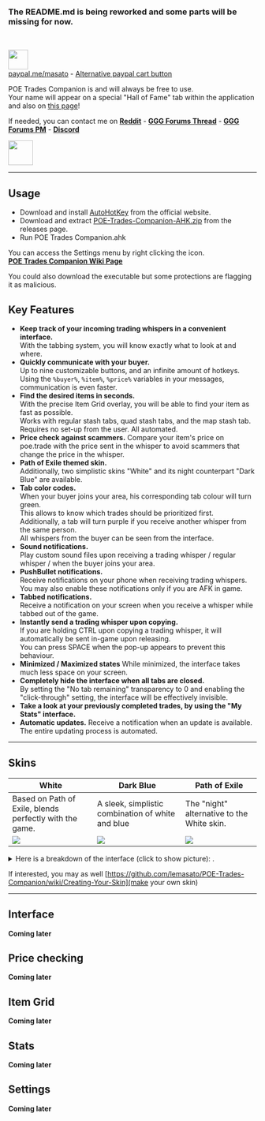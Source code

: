 ### The README.md is being reworked and some parts will be missing for now.
&nbsp;  

<a href="https://www.paypal.me/masato/"><img src="https://github.com/lemasato/POE-Trades-Companion/raw/master/others/Banners/Donate using PayPal.png" height=40></a> <!-- Paypal Banner -->  
[paypal.me/masato](https://www.paypal.me/masato) - [Alternative paypal cart button](https://www.paypal.com/cgi-bin/webscr?cmd=_s-xclick&hosted_button_id=BSWU76BLQBMCU)
    
POE Trades Companion is and will always be free to use.  
Your name will appear on a special "Hall of Fame" tab within the application and also on [this page](https://github.com/lemasato/POE-Trades-Companion/wiki/Support)!  

If needed, you can contact me on **[Reddit](https://www.reddit.com/user/lemasato)** - **[GGG Forums Thread](https://www.pathofexile.com/forum/view-thread/1755148)**  - **[GGG Forums PM](https://www.pathofexile.com/account/view-profile/z0rhawk)** - **[Discord](https://discord.gg/UMxqtfC)**

<a href="https://discord.gg/UMxqtfC"><img src="https://discordapp.com/assets/e4923594e694a21542a489471ecffa50.svg" height=50></a>

***

## Usage
- Download and install [AutoHotKey](https://autohotkey.com/download/) from the official website.  
- Download and extract [POE-Trades-Companion-AHK.zip](https://github.com/lemasato/POE-Trades-Companion/releases) from the releases page.  
- Run POE Trades Companion.ahk  

You can access the Settings menu by right clicking the icon.  
**[POE Trades Companion Wiki Page](https://github.com/lemasato/POE-Trades-Companion/wiki)**  

You could also download the executable but some protections are flagging it as malicious.  

## Key Features  
- **Keep track of your incoming trading whispers in a convenient interface.**  
With the tabbing system, you will know exactly what to look at and where.  
- **Quickly communicate with your buyer.**  
Up to nine customizable buttons, and an infinite amount of hotkeys.  
Using the `%buyer%`, `%item%`, `%price%` variables in your messages, communication is even faster.  
- **Find the desired items in seconds.**  
With the precise Item Grid overlay, you will be able to find your item as fast as possible.  
Works with regular stash tabs, quad stash tabs, and the map stash tab.  
Requires no set-up from the user. All automated.  
- **Price check against scammers.**
Compare your item's price on poe.trade with the price sent in the whisper to avoid scammers that change the price in the whisper.  
- **Path of Exile themed skin.**  
Additionally, two simplistic skins "White" and its night counterpart "Dark Blue" are available.  
- **Tab color codes.**  
When your buyer joins your area, his corresponding tab colour will turn green.  
This allows to know which trades should be prioritized first.  
Additionally, a tab will turn purple if you receive another whisper from the same person.  
All whispers from the buyer can be seen from the interface.  
- **Sound notifications.**  
Play custom sound files upon receiving a trading whisper / regular whisper / when the buyer joins your area.
- **PushBullet notifications.**  
Receive notifications on your phone when receiving trading whispers.  
You may also enable these notifications only if you are AFK in game.  
- **Tabbed notifications.**  
Receive a notification on your screen when you receive a whisper while tabbed out of the game.  
- **Instantly send a trading whisper upon copying.**  
If you are holding CTRL upon copying a trading whisper, it will automatically be sent in-game upon releasing.  
You can press SPACE when the pop-up appears to prevent this behaviour.  
- **Minimized / Maximized states**
While minimized, the interface takes much less space on your screen.
- **Completely hide the interface when all tabs are closed.**  
By setting the "No tab remaining" transparency to 0 and enabling the "click-through" setting, the interface will be effectively invisible.  
- **Take a look at your previously completed trades, by using the "My Stats" interface.**  
- **Automatic updates.**
Receive a notification when an update is available.  
The entire updating process is automated.  

***

## Skins

|White|Dark Blue|Path of Exile|  
|---|---|---|  
|Based on Path of Exile, blends perfectly with the game.|A sleek, simplistic combination of white and blue|The "night" alternative to the White skin.|
|![](https://github.com/lemasato/POE-Trades-Companion/raw/master/resources/skins/Path%20of%20Exile/Preview.png)|![](https://github.com/lemasato/POE-Trades-Companion/raw/master/resources/skins/White/Preview.png)|![](https://github.com/lemasato/POE-Trades-Companion/raw/master/resources/skins/Dark%20Blue/Preview.png)
<details>
  <summary>Here is a breakdown of the interface (click to show picture):
.</summary>
 <img src="https://github.com/lemasato/POE-Trades-Companion/raw/dev/Resources/Others/Help/Trades GUI.png">
</details>

If interested, you may as well [https://github.com/lemasato/POE-Trades-Companion/wiki/Creating-Your-Skin](make your own skin)

***

## Interface

**Coming later**
<!--
Here is a breakdown of the main interface:

interface screenshot with numbers pointing features 
-->  

## Price checking

**Coming later**
<!--
You can compare the price in the whisper with the price on poe.trade in a single click:

screenshot of dot, also mb say different color codes
-->


## Item Grid

**Coming later**
<!--
Finding the desired item is simple with the Item Grid.
Note that this feature is entirely automated and does not require user set-up.

screenshot with item grid, reg tab and map tab
-->  

## Stats

**Coming later**

## Settings 

**Coming later**
<!--

    ### General Settings tab    
    
    <details>
      <summary>This tab contains settings related to the way the tool works.
    <br>Click to show a picture showcasing the settings.</summary>
     <img src="https://github.com/lemasato/POE-Trades-Companion/raw/dev/Resources/Others/Help/Settings Tab.png">
    </details>    

    ### Customization > Appearance tab    

    <details>
      <summary>Change the general appearance of the interface.
    <br>Click to show a picture showcasing the features.</summary>
     <img src="https://github.com/lemasato/POE-Trades-Companion/raw/dev/Resources/Others/Help/Settings Appearance Tab.png">
    </details>     
    <b><a href="https://github.com/lemasato/POE-Trades-Companion/wiki/Creating-Your-Skin">Or if you really feel like it, you could make your own skin!</a></b>

    ### Customization > Custom Buttons tab    

    <details>
      <summary>Customize how your button work!
    <br>Click to show a picture showcasing the features.</summary>
     <img src="https://github.com/lemasato/POE-Trades-Companion/raw/dev/Resources/Others/Help/Settings Custom Buttons Tab.png">
    </details>    

    ### Customization > Smaller Buttons tab    

    <details>
      <summary>Re-arrange the smaller buttons, or disable them completly.
    <br>Click to show a picture showcasing the features.</summary>
     <img src="https://github.com/lemasato/POE-Trades-Companion/raw/dev/Resources/Others/Help/Settings Smaller Buttons Tab.png">
    </details>    

    ### Hotkeys > Basic tab    

    <details>
      <summary>Use hotkeys for commands such as /hideout and more.
    <br>Click to show a picture showcasing the features.</summary>
     <img src="https://github.com/lemasato/POE-Trades-Companion/raw/dev/Resources/Others/Help/Settings Hotkeys Basic Tab.png">
    </details>    

    ### Hotkeys > Advanced tab    

    <details>
      <summary>More advanced hotkeys, can be used to send multiple commands or messages.
    <br>Click to show a picture showcasing the features.</summary>
     <img src="https://github.com/lemasato/POE-Trades-Companion/raw/dev/Resources/Others/Help/Settings Hotkeys Advanced Tab.png">
    </details>    

    ### Hotkeys > Special tab    

    <details>
      <summary>Special hotkeys to control the interface.
    <br>Click to show a picture showcasing the features.</summary>
     <img src="https://github.com/lemasato/POE-Trades-Companion/raw/dev/Resources/Others/Help/Settings Hotkeys Special Tab.png">
    </details>        

-->
